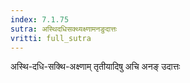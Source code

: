 ```yaml
---
index: 7.1.75
sutra: अस्थिदधिसक्थ्यक्ष्णामनङुदात्तः
vritti: full_sutra
---
```


अस्थि-दधि-सक्थि-अक्ष्णाम् तृतीयादिषु अचि अनङ् उदात्तः